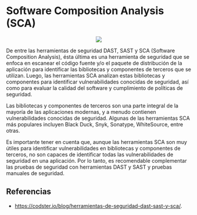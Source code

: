 # Software Composition Analysis (SCA)

<p align="center">
  <img src="https://github.com/dimasx010/knowledge/assets/105082657/69023792-30b2-496c-a6f6-fcc9a4cab97b">
</p>

De entre las herramientas de seguridad DAST, SAST y SCA (Software Composition Analysis), ésta última es una herramienta de seguridad que se enfoca en escanear el código fuente y/o el paquete de distribución de la aplicación para identificar las bibliotecas y componentes de terceros que se utilizan. Luego, las herramientas SCA analizan estas bibliotecas y componentes para identificar vulnerabilidades conocidas de seguridad, así como para evaluar la calidad del software y cumplimiento de políticas de seguridad.

Las bibliotecas y componentes de terceros son una parte integral de la mayoría de las aplicaciones modernas, y a menudo contienen vulnerabilidades conocidas de seguridad. Algunas de las herramientas SCA más populares incluyen Black Duck, Snyk, Sonatype, WhiteSource, entre otras.

Es importante tener en cuenta que, aunque las herramientas SCA son muy útiles para identificar vulnerabilidades en bibliotecas y componentes de terceros, no son capaces de identificar todas las vulnerabilidades de seguridad en una aplicación. Por lo tanto, es recomendable complementar las pruebas de seguridad con herramientas DAST y SAST y pruebas manuales de seguridad.

## Referencias
- https://codster.io/blog/herramientas-de-seguridad-dast-sast-y-sca/.